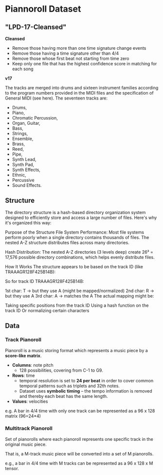 # Piannoroll Dataset

## "LPD-17-Cleansed"

**Cleansed**
- Remove those having more than one time signature change events
- Remove those having a time signature other than 4/4
- Remove those whose first beat not starting from time zero
- Keep only one file that has the highest confidence score in matching for each song

**v17**

The tracks are merged into drums and sixteen instrument families according to the program numbers provided in the MIDI files and the specification of General MIDI (see here). The seventeen tracks are:
- Drums,
- Piano,
- Chromatic Percussion,
- Organ, Guitar,
- Bass,
- Strings,
- Ensemble,
- Brass,
- Reed,
- Pipe,
- Synth Lead,
- Synth Pad,
- Synth Effects,
- Ethnic,
- Percussive
- Sound Effects.

## Structure

The directory structure is a hash-based directory organization system designed to efficiently store and access a large number of files. Here's why it's organized this way:

Purpose of the Structure
File System Performance: Most file systems perform poorly when a single directory contains thousands of files. The nested A-Z structure distributes files across many directories.

Hash Distribution: The nested A-Z directories (3 levels deep) create 26³ = 17,576 possible directory combinations, which helps evenly distribute files.

How It Works
The structure appears to be based on the track ID (like TRAAAGR128F425B14B):

So for track ID TRAAAGR128F425B14B:

1st char: T → but they use A (might be mapped/normalized)
2nd char: R → but they use A
3rd char: A → matches the A
The actual mapping might be:

Taking specific positions from the track ID
Using a hash function on the track ID
Or normalizing certain characters

## Data

### Track Pianoroll

Pianoroll is a music storing format which represents a music piece by a **score-like matrix**.
- **Columns**: note pitch
	- 128 possibilities, covering from C-1 to G9.
- **Rows**: time
	- temporal resolution is set to **24 per beat** in order to cover common temporal patterns such as triplets and 32th notes.
	- Dataset uses **symbolic timing** – the tempo information is removed and thereby each beat has the same length.
- **Values**: velocities

e.g. A bar in 4/4 time with only one track can be represented as a 96 x 128 matrix (96=24*4)

### Multitrack Pianoroll

Set of pianorolls where each pianoroll represents one specific track in the original music piece.

That is, a M-track music piece will be converted into a set of M pianorolls.

e.g., a bar in 4/4 time with M tracks can be represented as a 96 x 128 x M tensor.